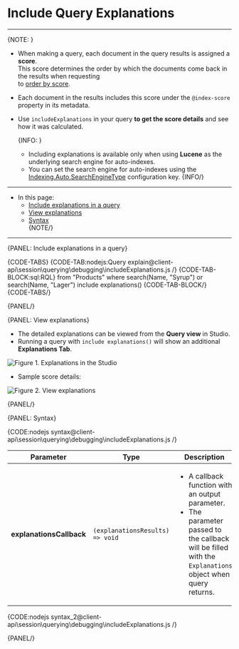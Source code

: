 # Include Query Explanations

---

{NOTE: }

* When making a query, each document in the query results is assigned a **score**.  
  This score determines the order by which the documents come back in the results when requesting   
  to [order by score](../../../../client-api/session/querying/sort-query-results#order-by-score).

* Each document in the results includes this score under the `@index-score` property in its metadata.

* Use `includeExplanations` in your query **to get the score details** and see how it was calculated.  

    {INFO: }
    * Including explanations is available only when using **Lucene** as the underlying search engine for auto-indexes.
    * You can set the search engine for auto-indexes using the [Indexing.Auto.SearchEngineType](../../../../server/configuration/indexing-configuration#indexing.auto.searchenginetype) configuration key.
    {INFO/}

---

* In this page:
    * [Include explanations in a query](../../../../client-api/session/querying/debugging/include-explanations#include-explanations-in-a-query)  
    * [View explanations](../../../../client-api/session/querying/debugging/include-explanations#view-explanations)  
    * [Syntax](../../../../client-api/session/querying/debugging/include-explanations#syntax)  
{NOTE/}

---

{PANEL: Include explanations in a query}

{CODE-TABS}
{CODE-TAB:nodejs:Query explain@client-api\session\querying\debugging\includeExplanations.js /}
{CODE-TAB-BLOCK:sql:RQL}
from "Products"
where search(Name, "Syrup") or search(Name, "Lager")
include explanations()
{CODE-TAB-BLOCK/}
{CODE-TABS/}

{PANEL/}

{PANEL: View explanations}

* The detailed explanations can be viewed from the **Query view** in Studio.  
* Running a query with `include explanations()` will show an additional **Explanations Tab**.

![Figure 1. Explanations in the Studio](images/include-explanations-1.png "Include explanations")

* Sample score details:

![Figure 2. View explanations](images/include-explanations-2.png "View explanation")

{PANEL/}

{PANEL: Syntax}

{CODE:nodejs syntax@client-api\session\querying\debugging\includeExplanations.js /}

| Parameter                | Type                            | Description                                                                                                                                                                    |
|--------------------------|---------------------------------|--------------------------------------------------------------------------------------------------------------------------------------------------------------------------------|
| **explanationsCallback** | `(explanationsResults) => void` | <ul><li>A callback function with an output parameter.</li><li>The parameter passed to the callback will be filled with the `Explanations` object when query returns.</li></ul> |

{CODE:nodejs syntax_2@client-api\session\querying\debugging\includeExplanations.js /}

{PANEL/}
